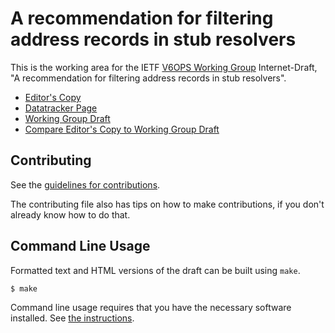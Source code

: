 <!-- regenerate: on (set to off if you edit this file) -->

# A recommendation for filtering address records in stub resolvers

This is the working area for the IETF [V6OPS Working Group](https://datatracker.ietf.org/group/v6ops/documents/) Internet-Draft, "A recommendation for filtering address records in stub resolvers".

* [Editor's Copy](https://oskar456.github.io/ietf-aaaa-filtering/#go.draft-ietf-v6ops-aaaa-filtering.html)
* [Datatracker Page](https://datatracker.ietf.org/doc/draft-ietf-v6ops-aaaa-filtering)
* [Working Group Draft](https://datatracker.ietf.org/doc/html/draft-ietf-v6ops-aaaa-filtering)
* [Compare Editor's Copy to Working Group Draft](https://oskar456.github.io/ietf-aaaa-filtering/#go.draft-ietf-v6ops-aaaa-filtering.diff)


## Contributing

See the
[guidelines for contributions](https://github.com/oskar456/ietf-aaaa-filtering/blob/main/CONTRIBUTING.md).

The contributing file also has tips on how to make contributions, if you
don't already know how to do that.

## Command Line Usage

Formatted text and HTML versions of the draft can be built using `make`.

```sh
$ make
```

Command line usage requires that you have the necessary software installed.  See
[the instructions](https://github.com/martinthomson/i-d-template/blob/main/doc/SETUP.md).

